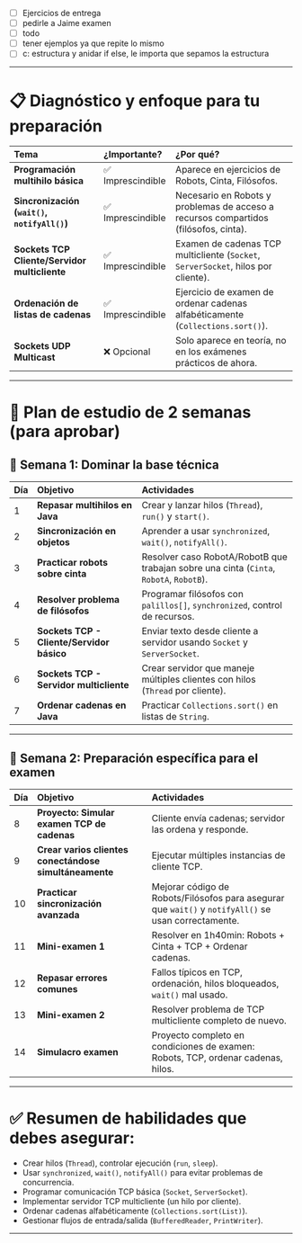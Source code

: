 - [ ] Ejercicios de entrega
- [ ] pedirle a Jaime examen
- [ ] todo
- [ ] tener ejemplos ya que repite lo mismo 
- [ ] c: estructura y anidar if else, le importa que sepamos la estructura
---

# 📋 Diagnóstico y enfoque para tu preparación

|Tema|¿Importante?|¿Por qué?|
|:--|:--|:--|
|**Programación multihilo básica**|✅ Imprescindible|Aparece en ejercicios de Robots, Cinta, Filósofos.|
|**Sincronización (`wait()`, `notifyAll()`)**|✅ Imprescindible|Necesario en Robots y problemas de acceso a recursos compartidos (filósofos, cinta).|
|**Sockets TCP Cliente/Servidor multicliente**|✅ Imprescindible|Examen de cadenas TCP multicliente (`Socket`, `ServerSocket`, hilos por cliente).|
|**Ordenación de listas de cadenas**|✅ Imprescindible|Ejercicio de examen de ordenar cadenas alfabéticamente (`Collections.sort()`).|
|**Sockets UDP Multicast**|❌ Opcional|Solo aparece en teoría, no en los exámenes prácticos de ahora.|

---

# 🚀 Plan de estudio de 2 semanas (para aprobar)

## 📅 Semana 1: Dominar la base técnica

|Día|Objetivo|Actividades|
|:--|:--|:--|
|1|**Repasar multihilos en Java**|Crear y lanzar hilos (`Thread`), `run()` y `start()`.|
|2|**Sincronización en objetos**|Aprender a usar `synchronized`, `wait()`, `notifyAll()`.|
|3|**Practicar robots sobre cinta**|Resolver caso RobotA/RobotB que trabajan sobre una cinta (`Cinta`, `RobotA`, `RobotB`).|
|4|**Resolver problema de filósofos**|Programar filósofos con `palillos[]`, `synchronized`, control de recursos.|
|5|**Sockets TCP - Cliente/Servidor básico**|Enviar texto desde cliente a servidor usando `Socket` y `ServerSocket`.|
|6|**Sockets TCP - Servidor multicliente**|Crear servidor que maneje múltiples clientes con hilos (`Thread` por cliente).|
|7|**Ordenar cadenas en Java**|Practicar `Collections.sort()` en listas de `String`.|

---

## 📅 Semana 2: Preparación específica para el examen

|Día|Objetivo|Actividades|
|:--|:--|:--|
|8|**Proyecto: Simular examen TCP de cadenas**|Cliente envía cadenas; servidor las ordena y responde.|
|9|**Crear varios clientes conectándose simultáneamente**|Ejecutar múltiples instancias de cliente TCP.|
|10|**Practicar sincronización avanzada**|Mejorar código de Robots/Filósofos para asegurar que `wait()` y `notifyAll()` se usan correctamente.|
|11|**Mini-examen 1**|Resolver en 1h40min: Robots + Cinta + TCP + Ordenar cadenas.|
|12|**Repasar errores comunes**|Fallos típicos en TCP, ordenación, hilos bloqueados, `wait()` mal usado.|
|13|**Mini-examen 2**|Resolver problema de TCP multicliente completo de nuevo.|
|14|**Simulacro examen**|Proyecto completo en condiciones de examen: Robots, TCP, ordenar cadenas, hilos.|

---

# ✅ Resumen de habilidades que debes asegurar:

- Crear hilos (`Thread`), controlar ejecución (`run`, `sleep`).
- Usar `synchronized`, `wait()`, `notifyAll()` para evitar problemas de concurrencia.
- Programar comunicación TCP básica (`Socket`, `ServerSocket`).
- Implementar servidor TCP multicliente (un hilo por cliente).
- Ordenar cadenas alfabéticamente (`Collections.sort(List)`).
- Gestionar flujos de entrada/salida (`BufferedReader`, `PrintWriter`).

---
